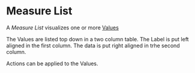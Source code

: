 # Measure List

A *Measure List* visualizes one or more [Values](../concepts/index.md)

The Values are listed top down in a two column table.
The Label is put left aligned in the first column.
The data is put right aligned in trhe second column.

Actions can be applied to the Values.

